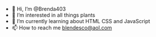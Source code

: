 - 👋 Hi, I’m @Brenda403
- 👀 I’m interested in all things plants
- 🌱 I’m currently learning about HTML CSS and JavaScript
- 📫 How to reach me blendesco@aol.com

<!---
Brenda403/Brenda403 is a ✨ special ✨ repository because its `README.md` (this file) appears on your GitHub profile.
You can click the Preview link to take a look at your changes.
--->

